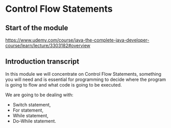 # Control Flow Statements

## Start of the module

https://www.udemy.com/course/java-the-complete-java-developer-course/learn/lecture/3303182#overview

## Introduction transcript

In this module we will concentrate on Control Flow Statements, something you will need and is essential for programming to decide where the program is going to flow and what code is going to be executed.

We are going to be dealing with:

- Switch statement,
- For statement,
- While statement,
- Do-While statement.
